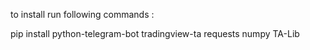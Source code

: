 to install run following commands :

pip install python-telegram-bot tradingview-ta requests numpy TA-Lib
